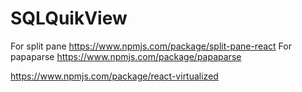 # SQLQuikView
For split pane https://www.npmjs.com/package/split-pane-react
For papaparse https://www.npmjs.com/package/papaparse

https://www.npmjs.com/package/react-virtualized
